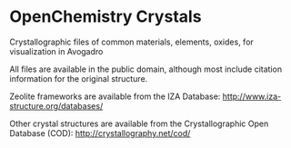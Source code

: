 # OpenChemistry Crystals

Crystallographic files of common materials, elements, oxides, for visualization in Avogadro

All files are available in the public domain, although most include citation information 
for the original structure.

Zeolite frameworks are available from the IZA Database: http://www.iza-structure.org/databases/

Other crystal structures are available from the Crystallographic Open Database (COD):
http://crystallography.net/cod/
